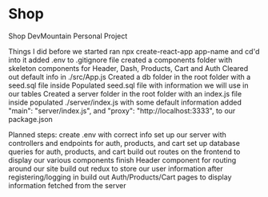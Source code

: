 # Shop
Shop DevMountain Personal Project

Things I did before we started
ran npx create-react-app app-name and cd'd into it
added .env to .gitignore file
created a components folder with skeleton components for Header, Dash, Products, Cart and Auth
Cleared out default info in ./src/App.js
Created a db folder in the root folder with a seed.sql file inside
Populated seed.sql file with information we will use in our tables
Created a server folder in the root folder with an index.js file inside
populated ./server/index.js with some default information
added "main": "server/index.js", and "proxy": "http://localhost:3333", to our package.json

Planned steps:
create .env with correct info
set up our server with controllers and endpoints for auth, products, and cart
set up database queries for auth, products, and cart
build out routes on the frontend to display our various components
finish Header component for routing around our site
build out redux to store our user information after registering/logging in
build out Auth/Products/Cart pages to display information fetched from the server
